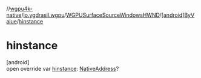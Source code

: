 //[wgpu4k-native](../../../../index.md)/[io.ygdrasil.wgpu](../../index.md)/[WGPUSurfaceSourceWindowsHWND](../index.md)/[[android]ByValue](index.md)/[hinstance](hinstance.md)

# hinstance

[android]\
open override var [hinstance](hinstance.md): [NativeAddress](../../../ffi/-native-address/index.md)?